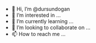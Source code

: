 - 👋 Hi, I’m @dursundogan
- 👀 I’m interested in ...
- 🌱 I’m currently learning ...
- 💞️ I’m looking to collaborate on ...
- 📫 How to reach me ...

<!---
dursundogan/dursundogan is a ✨ special ✨ repository because its `README.md` (this file) appears on your GitHub profile.
You can click the Preview link to take a look at your changes.
--->
